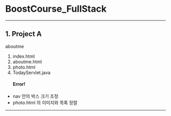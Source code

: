 # BoostCourse_FullStack
<hr>
<h2>1. Project A</h2>
<p>
  aboutme <br>
  <ol>
    <li>index.html</li>
    <li>aboutme.html</li>
    <li>photo.html</li>
    <li>TodayServlet.java</li>
  </ol>
  
  <ul>
  <h4>Error!</h4>
    <li>nav 안의 박스 크기 조정</li>
    <li>photo.html 의 이미지와 목록 정렬</li>
  </ul>
</p>
<hr>

